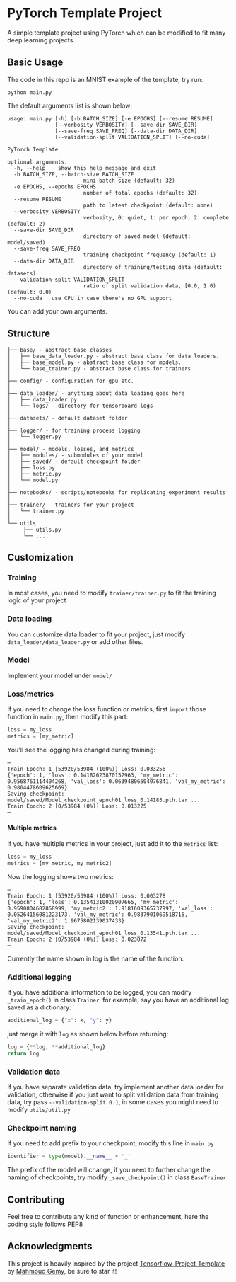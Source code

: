 # PyTorch Template Project
A simple template project using PyTorch which can be modified to fit many deep learning projects.

## Basic Usage
The code in this repo is an MNIST example of the template, try run:
```
python main.py
```
The default arguments list is shown below:
```
usage: main.py [-h] [-b BATCH_SIZE] [-e EPOCHS] [--resume RESUME]
               [--verbosity VERBOSITY] [--save-dir SAVE_DIR]
               [--save-freq SAVE_FREQ] [--data-dir DATA_DIR]
               [--validation-split VALIDATION_SPLIT] [--no-cuda]

PyTorch Template

optional arguments:
  -h, --help    show this help message and exit
  -b BATCH_SIZE, --batch-size BATCH_SIZE
                        mini-batch size (default: 32)
  -e EPOCHS, --epochs EPOCHS
                        number of total epochs (default: 32)
  --resume RESUME
                        path to latest checkpoint (default: none)
  --verbosity VERBOSITY
                        verbosity, 0: quiet, 1: per epoch, 2: complete (default: 2)
  --save-dir SAVE_DIR
                        directory of saved model (default: model/saved)
  --save-freq SAVE_FREQ
                        training checkpoint frequency (default: 1)
  --data-dir DATA_DIR
                        directory of training/testing data (default: datasets)
  --validation-split VALIDATION_SPLIT
                        ratio of split validation data, [0.0, 1.0) (default: 0.0)
  --no-cuda   use CPU in case there's no GPU support
```
You can add your own arguments.

## Structure
```
├── base/ - abstract base classes
│   ├── base_data_loader.py - abstract base class for data loaders.
│   ├── base_model.py - abstract base class for models.
│   └── base_trainer.py - abstract base class for trainers
│
├── config/ - configuration for gpu etc.
│
├── data_loader/ - anything about data loading goes here
│   ├── data_loader.py
│   └── logs/ - directory for tensorboard logs
│
├── datasets/ - default dataset folder
│
├── logger/ - for training process logging
│   └── logger.py
│
├── model/ - models, losses, and metrics
│   ├── modules/ - submodules of your model
│   ├── saved/ - default checkpoint folder
│   ├── loss.py
│   ├── metric.py
│   └── model.py
│
├── notebooks/ - scripts/notebooks for replicating experiment results
│ 
├── trainer/ - trainers for your project
│   └── trainer.py
│
└── utils
     ├── utils.py
     └── ...

```

## Customization
### Training
In most cases, you need to modify ```trainer/trainer.py``` to fit the training logic of your project
### Data loading
You can customize data loader to fit your project, just modify ```data_loader/data_loader.py``` or add other files.
### Model
Implement your model under ```model/```
### Loss/metrics
If you need to change the loss function or metrics, first ```import``` those function in ```main.py```, then modify this part:
```python
loss = my_loss
metrics = [my_metric]
```
You'll see the logging has changed during training:
```
⋯
Train Epoch: 1 [53920/53984 (100%)] Loss: 0.033256
{'epoch': 1, 'loss': 0.14182623870152963, 'my_metric': 0.9568761114404268, 'val_loss': 0.06394806604976841, 'val_my_metric': 0.9804478609625669}
Saving checkpoint: model/saved/Model_checkpoint_epoch01_loss_0.14183.pth.tar ...
Train Epoch: 2 [0/53984 (0%)] Loss: 0.013225
⋯
```
#### Multiple metrics
If you have multiple metrics in your project, just add it to the ```metrics``` list:
```python
loss = my_loss
metrics = [my_metric, my_metric2]
```
Now the logging shows two metrics:
```
⋯
Train Epoch: 1 [53920/53984 (100%)] Loss: 0.003278
{'epoch': 1, 'loss': 0.13541310020907665, 'my_metric': 0.9590804682868999, 'my_metric2': 1.9181609365737997, 'val_loss': 0.05264156081223173, 'val_my_metric': 0.9837901069518716, 'val_my_metric2': 1.9675802139037433}
Saving checkpoint: model/saved/Model_checkpoint_epoch01_loss_0.13541.pth.tar ...
Train Epoch: 2 [0/53984 (0%)] Loss: 0.023072
⋯
```
Currently the name shown in log is the name of the function.
### Additional logging
If you have additional information to be logged, you can modify ```_train_epoch()``` in class ```Trainer```, for example, say you have an additional log saved as a dictionary:
```python
additional_log = {"x": x, "y": y}
```
just merge it with ```log``` as shown below before returning:
```python
log = {**log, **additional_log}
return log
```
### Validation data
If you have separate validation data, try implement another data loader for validation, otherwise if you just want to split validation data from training data, try pass ```--validation-split 0.1```, in some cases you might need to modify ```utils/util.py```
### Checkpoint naming
If you need to add prefix to your checkpoint, modify this line in ```main.py```
```python
identifier = type(model).__name__ + '_'
```
The prefix of the model will change, if you need to further change the naming of checkpoints, try modify ```_save_checkpoint()``` in class ```BaseTrainer```

## Contributing
Feel free to contribute any kind of function or enhancement, here the coding style follows PEP8

## Acknowledgments
This project is heavily inspired by the project [Tensorflow-Project-Template](https://github.com/MrGemy95/Tensorflow-Project-Template) by [Mahmoud Gemy](https://github.com/MrGemy95), be sure to star it!
